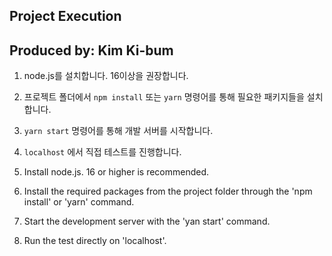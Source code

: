 ## Project Execution
## Produced by: Kim Ki-bum

1. node.js를 설치합니다. 16이상을 권장합니다.
2. 프로젝트 폴더에서 `npm install` 또는 `yarn` 명령어를 통해 필요한 패키지들을 설치합니다.
3. `yarn start` 명령어를 통해 개발 서버를 시작합니다.
4. `localhost` 에서 직접 테스트를 진행합니다.

1. Install node.js. 16 or higher is recommended.
2. Install the required packages from the project folder through the 'npm install' or 'yarn' command.
3. Start the development server with the 'yan start' command.
4. Run the test directly on 'localhost'.
